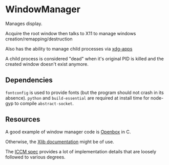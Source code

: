 # WindowManager

Manages display.

Acquire the root window then talks to X11 to manage windows creation/remapping/destruction

Also has the ability to manage child processes via [xdg-apps](https://www.npmjs.com/package/xdg-apps)

A child process is considered "dead" when it's original PID is killed and the created window doesn't exist anymore.

## Dependencies

`fontconfig` is used to provide fonts (but the program should not crash in its absence).
`python` and `build-essential` are required at install time for node-gyp to compile `abstract-socket`.


## Resources

A good example of window manager code is [Openbox](https://github.com/danakj/openbox/blob/master/openbox/) in C.

Otherwise, the [Xlib documentation](https://tronche.com/gui/x/xlib/) might be of use.

The [ICCM spec](https://x.org/releases/X11R7.6/doc/xorg-docs/specs/ICCCM/icccm.html) provides a lot of implementation details that are loosely followed to various degrees.


